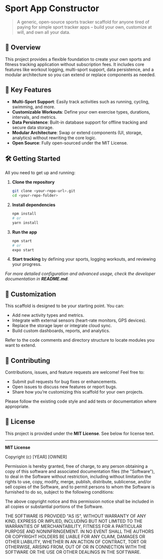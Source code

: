 # Sport App Constructor

> A generic, open-source sports tracker scaffold for anyone tired of paying for simple sport tracker apps – build your own, customize at will, and own all your data.

## 🚀 Overview

This project provides a flexible foundation to create your own sports and fitness tracking application without subscription fees. It includes core features like workout logging, multi-sport support, data persistence, and a modular architecture so you can extend or replace components as needed.

## 🔑 Key Features

- **Multi-Sport Support**: Easily track activities such as running, cycling, swimming, and more.
- **Customizable Workouts**: Define your own exercise types, durations, intervals, and metrics.
- **Data Persistence**: Built-in database support for offline tracking and secure data storage.
- **Modular Architecture**: Swap or extend components (UI, storage, analytics) without rewriting the core logic.
- **Open Source**: Fully open-sourced under the MIT License.

## 🛠 Getting Started

All you need to get up and running:

1. **Clone the repository**
   ```bash
   git clone <your-repo-url>.git
   cd <your-repo-folder>
   ```

2. **Install dependencies**
   ```bash
   npm install
   # or
   yarn install
   ```

3. **Run the app**
   ```bash
   npm start
   # or
   expo start
   ```

4. **Start tracking** by defining your sports, logging workouts, and reviewing your progress.

_For more detailed configuration and advanced usage, check the developer documentation in **README.md**._

## 🔧 Customization

This scaffold is designed to be your starting point. You can:

- Add new activity types and metrics.
- Integrate with external sensors (heart-rate monitors, GPS devices).
- Replace the storage layer or integrate cloud sync.
- Build custom dashboards, reports, and analytics.

Refer to the code comments and directory structure to locate modules you want to extend.

## 🤝 Contributing

Contributions, issues, and feature requests are welcome! Feel free to:

- Submit pull requests for bug fixes or enhancements.
- Open issues to discuss new features or report bugs.
- Share how you’re customizing this scaffold for your own projects.

Please follow the existing code style and add tests or documentation where appropriate.

## 📄 License

This project is provided under the **MIT License**. See below for license text.

---

**MIT License**

Copyright (c) [YEAR] [OWNER]

Permission is hereby granted, free of charge, to any person obtaining a copy
of this software and associated documentation files (the "Software"), to deal
in the Software without restriction, including without limitation the rights
to use, copy, modify, merge, publish, distribute, sublicense, and/or sell
copies of the Software, and to permit persons to whom the Software is
furnished to do so, subject to the following conditions:

The above copyright notice and this permission notice shall be included in all
copies or substantial portions of the Software.

THE SOFTWARE IS PROVIDED "AS IS", WITHOUT WARRANTY OF ANY KIND, EXPRESS OR
IMPLIED, INCLUDING BUT NOT LIMITED TO THE WARRANTIES OF MERCHANTABILITY,
FITNESS FOR A PARTICULAR PURPOSE AND NONINFRINGEMENT. IN NO EVENT SHALL THE
AUTHORS OR COPYRIGHT HOLDERS BE LIABLE FOR ANY CLAIM, DAMAGES OR OTHER
LIABILITY, WHETHER IN AN ACTION OF CONTRACT, TORT OR OTHERWISE, ARISING FROM,
OUT OF OR IN CONNECTION WITH THE SOFTWARE OR THE USE OR OTHER DEALINGS IN THE
SOFTWARE.
